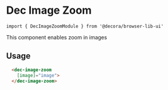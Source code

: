 # Dec Image Zoom

`import { DecImageZoomModule } from '@decora/browser-lib-ui'`

This component enables zoom in images

## Usage

```html
  <dec-image-zoom
    [image]="image">
  </dec-image-zoom>
```
